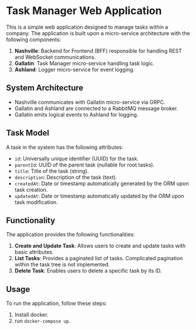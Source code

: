 # Task Manager Web Application

This is a simple web application designed to manage tasks within a company. The application is built upon a micro-service architecture with the following components:

1. **Nashville**: Backend for Frontend (BFF) responsible for handling REST and WebSocket communications.
2. **Gallatin**: Task Manager micro-service handling task logic.
3. **Ashland**: Logger micro-service for event logging.

## System Architecture

- Nashville communicates with Gallatin micro-service via GRPC.
- Gallatin and Ashland are connected to a RabbitMQ message broker.
- Gallatin emits logical events to Ashland for logging.

## Task Model

A task in the system has the following attributes:

- `id`: Universally unique identifier (UUID) for the task.
- `parentId`: UUID of the parent task (nullable for root tasks).
- `title`: Title of the task (string).
- `description`: Description of the task (text).
- `createdAt`: Date or timestamp automatically generated by the ORM upon task creation.
- `updatedAt`: Date or timestamp automatically updated by the ORM upon task modification.

## Functionality

The application provides the following functionalities:

1. **Create and Update Task**: Allows users to create and update tasks with basic attributes.
2. **List Tasks**: Provides a paginated list of tasks. Complicated pagination within the task tree is not implemented.
3. **Delete Task**: Enables users to delete a specific task by its ID.

## Usage

To run the application, follow these steps:

1. Install docker.
2. run `docker-compose up`.

